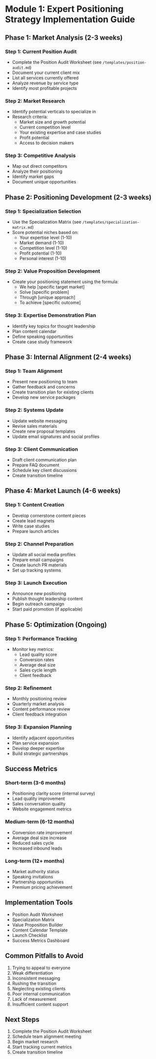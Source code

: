 # Module 1: Expert Positioning Strategy Implementation Guide

## Phase 1: Market Analysis (2-3 weeks)

### Step 1: Current Position Audit
- Complete the Position Audit Worksheet (see `/templates/position-audit.md`)
- Document your current client mix
- List all services currently offered
- Analyze revenue by service type
- Identify most profitable projects

### Step 2: Market Research
- Identify potential verticals to specialize in
- Research criteria:
  - Market size and growth potential
  - Current competition level
  - Your existing expertise and case studies
  - Profit potential
  - Access to decision makers

### Step 3: Competitive Analysis
- Map out direct competitors
- Analyze their positioning
- Identify market gaps
- Document unique opportunities

## Phase 2: Positioning Development (2-3 weeks)

### Step 1: Specialization Selection
- Use the Specialization Matrix (see `/templates/specialization-matrix.md`)
- Score potential niches based on:
  - Your expertise level (1-10)
  - Market demand (1-10)
  - Competition level (1-10)
  - Profit potential (1-10)
  - Personal interest (1-10)

### Step 2: Value Proposition Development
- Create your positioning statement using the formula:
  - We help [specific target market]
  - Solve [specific problem]
  - Through [unique approach]
  - To achieve [specific outcome]

### Step 3: Expertise Demonstration Plan
- Identify key topics for thought leadership
- Plan content calendar
- Define speaking opportunities
- Create case study framework

## Phase 3: Internal Alignment (2-4 weeks)

### Step 1: Team Alignment
- Present new positioning to team
- Gather feedback and concerns
- Create transition plan for existing clients
- Develop new service packages

### Step 2: Systems Update
- Update website messaging
- Revise sales materials
- Create new proposal templates
- Update email signatures and social profiles

### Step 3: Client Communication
- Draft client communication plan
- Prepare FAQ document
- Schedule key client discussions
- Create transition timeline

## Phase 4: Market Launch (4-6 weeks)

### Step 1: Content Creation
- Develop cornerstone content pieces
- Create lead magnets
- Write case studies
- Prepare launch articles

### Step 2: Channel Preparation
- Update all social media profiles
- Prepare email campaigns
- Create launch PR materials
- Set up tracking systems

### Step 3: Launch Execution
- Announce new positioning
- Publish thought leadership content
- Begin outreach campaign
- Start paid promotion (if applicable)

## Phase 5: Optimization (Ongoing)

### Step 1: Performance Tracking
- Monitor key metrics:
  - Lead quality score
  - Conversion rates
  - Average deal size
  - Sales cycle length
  - Client feedback

### Step 2: Refinement
- Monthly positioning review
- Quarterly market analysis
- Content performance review
- Client feedback integration

### Step 3: Expansion Planning
- Identify adjacent opportunities
- Plan service expansion
- Develop deeper expertise
- Build strategic partnerships

## Success Metrics

### Short-term (3-6 months)
- Positioning clarity score (internal survey)
- Lead quality improvement
- Sales conversation quality
- Website engagement metrics

### Medium-term (6-12 months)
- Conversion rate improvement
- Average deal size increase
- Reduced sales cycle
- Increased inbound leads

### Long-term (12+ months)
- Market authority status
- Speaking invitations
- Partnership opportunities
- Premium pricing achievement

## Implementation Tools
- Position Audit Worksheet
- Specialization Matrix
- Value Proposition Builder
- Content Calendar Template
- Launch Checklist
- Success Metrics Dashboard

## Common Pitfalls to Avoid
1. Trying to appeal to everyone
2. Weak differentiation
3. Inconsistent messaging
4. Rushing the transition
5. Neglecting existing clients
6. Poor internal communication
7. Lack of measurement
8. Insufficient content support

## Next Steps
1. Complete the Position Audit Worksheet
2. Schedule team alignment meeting
3. Begin market research
4. Start tracking current metrics
5. Create transition timeline
